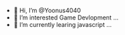 - 👋 Hi, I’m @Yoonus4040
- 👀 I’m interested Game Devlopment ...
- 🌱 I’m currently learing javascript ...
